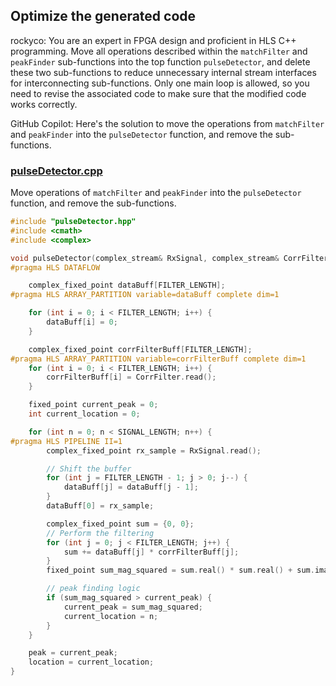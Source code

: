 ## Optimize the generated code

rockyco: You are an expert in FPGA design and proficient in HLS C++ programming.
Move all operations described within the `matchFilter` and `peakFinder` sub-functions into the top function `pulseDetector`, and delete these two sub-functions to reduce unnecessary internal stream interfaces for interconnecting sub-functions. Only one main loop is allowed, so you need to revise the associated code to make sure that the modified code works correctly.

GitHub Copilot: Here's the solution to move the operations from `matchFilter` and `peakFinder` into the `pulseDetector` function, and remove the sub-functions.

### [pulseDetector.cpp](file:///d%3A/Projects/MatlabProj/OpenWLAN/LLM4FPGA/pulseDetector/HLS/origin_opt1/pulseDetector.cpp)

Move operations of `matchFilter` and `peakFinder` into the `pulseDetector` function, and remove the sub-functions.

```cpp
#include "pulseDetector.hpp"
#include <cmath>
#include <complex>

void pulseDetector(complex_stream& RxSignal, complex_stream& CorrFilter, fixed_point& peak, int& location) {
#pragma HLS DATAFLOW

    complex_fixed_point dataBuff[FILTER_LENGTH];
#pragma HLS ARRAY_PARTITION variable=dataBuff complete dim=1

    for (int i = 0; i < FILTER_LENGTH; i++) {
        dataBuff[i] = 0;
    }

    complex_fixed_point corrFilterBuff[FILTER_LENGTH];
#pragma HLS ARRAY_PARTITION variable=corrFilterBuff complete dim=1
    for (int i = 0; i < FILTER_LENGTH; i++) {
        corrFilterBuff[i] = CorrFilter.read();
    }

    fixed_point current_peak = 0;
    int current_location = 0;

    for (int n = 0; n < SIGNAL_LENGTH; n++) {
#pragma HLS PIPELINE II=1
        complex_fixed_point rx_sample = RxSignal.read();

        // Shift the buffer
        for (int j = FILTER_LENGTH - 1; j > 0; j--) {
            dataBuff[j] = dataBuff[j - 1];
        }
        dataBuff[0] = rx_sample;

        complex_fixed_point sum = {0, 0};
        // Perform the filtering
        for (int j = 0; j < FILTER_LENGTH; j++) {
            sum += dataBuff[j] * corrFilterBuff[j];
        }
        fixed_point sum_mag_squared = sum.real() * sum.real() + sum.imag() * sum.imag();

        // peak finding logic
        if (sum_mag_squared > current_peak) {
            current_peak = sum_mag_squared;
            current_location = n;
        }
    }

    peak = current_peak;
    location = current_location;
}
```
